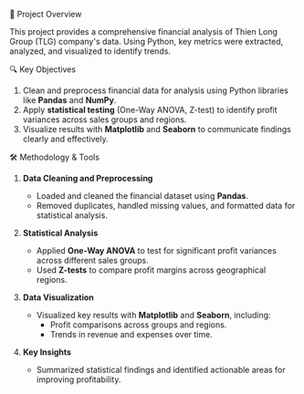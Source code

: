 🚀 Project Overview

This project provides a comprehensive financial analysis of Thien Long Group (TLG) company's data. Using Python, key metrics were extracted, analyzed, and visualized to identify trends.

🔍 Key Objectives 
1. Clean and preprocess financial data for analysis using Python libraries like **Pandas** and **NumPy**.  
2. Apply **statistical testing** (One-Way ANOVA, Z-test) to identify profit variances across sales groups and regions.  
3. Visualize results with **Matplotlib** and **Seaborn** to communicate findings clearly and effectively.
   
🛠️ Methodology & Tools
1. **Data Cleaning and Preprocessing**  
   - Loaded and cleaned the financial dataset using **Pandas**.  
   - Removed duplicates, handled missing values, and formatted data for statistical analysis.  

2. **Statistical Analysis**  
   - Applied **One-Way ANOVA** to test for significant profit variances across different sales groups.  
   - Used **Z-tests** to compare profit margins across geographical regions.

3. **Data Visualization**  
   - Visualized key results with **Matplotlib** and **Seaborn**, including:  
     - Profit comparisons across groups and regions.  
     - Trends in revenue and expenses over time.

4. **Key Insights**  
   - Summarized statistical findings and identified actionable areas for improving profitability.  

